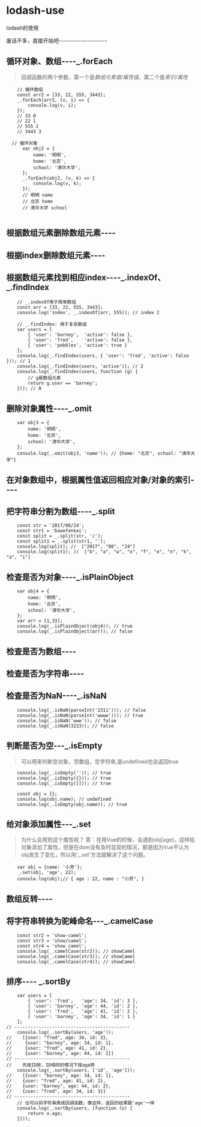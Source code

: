 # lodash-use
lodash的使用

废话不多，直接开始吧--------------------

## 循环对象、数组----_.forEach
> 回调函数的两个参数，第一个是*数组元素值/属性值*，第二个是*索引/属性*
```angularjs
    // 循环数组
    const arr2 = [33, 22, 555, 3443];
    _.forEach(arr2, (v, i) => {
        console.log(v, i);
    });
    // 33 0 
    // 22 1 
    // 555 2 
    // 3443 3
```
```angularjs
  // 循环对象
      var obj2 = {
          name: '明明',
          home: '北京',
          school: '清华大学',
      };
      _.forEach(obj2, (v, k) => {
          console.log(v, k);
      });
      // 明明 name 
      // 北京 home 
      // 清华大学 school
  
```

## 根据数组元素删除数组元素----

## 根据index删除数组元素----

## 根据数组元素找到相应index----_.indexOf、 _.findIndex
```angularjs
    // _.indexOf用于简单数组
    const arr = [33, 22, 555, 3443];
    console.log('index', _.indexOf(arr, 555)); // index 2
```
```angularjs
    // _.findIndex: 用于复杂数组
    var users = [
        { 'user': 'barney',  'active': false },
        { 'user': 'fred',    'active': false },
        { 'user': 'pebbles', 'active': true }
    ];
    console.log(_.findIndex(users, { 'user': 'fred', 'active': false })); // 1
    console.log(_.findIndex(users, 'active')); // 2
    console.log(_.findIndex(users, function (g) {
        // g是数组元素
        return g.user == 'barney';
    })); // 0
```

## 删除对象属性----_.omit
```angularjs
    var obj3 = {
        name: '明明',
        home: '北京',
        school: '清华大学',
    };
    console.log(_.omit(obj3, 'name')); // {home: "北京", school: "清华大学"}
```

## 在对象数组中，根据属性值返回相应对象/对象的索引----

## 把字符串分割为数组----_.split
```angularjs
    const str = '2017/08/24';
    const str1 = 'bawofenkai';
    const split = _.split(str, '/');
    const split1 = _.split(str1, '');
    console.log(split); //  ["2017", "08", "24"]
    console.log(split1); //  ["b", "a", "w", "o", "f", "e", "n", "k", "a", "i"]
```
## 检查是否为对象----_.isPlainObject
```angularjs
    var obj4 = {
        name: '明明',
        home: '北京',
        school: '清华大学',
    };
    var arr = [1,33];
    console.log(_.isPlainObject(obj4)); // true
    console.log(_.isPlainObject(arr)); // false
```

## 检查是否为数组----

## 检查是否为字符串----

## 检查是否为NaN----_.isNaN
```angularjs
    console.log(_.isNaN(parseInt('2311'))); // false
    console.log(_.isNaN(parseInt('wwww'))); // true
    console.log(_.isNaN('www')); // false
    console.log(_.isNaN(3223)); // false
```

## 判断是否为空---_.isEmpty
> 可以用来判断空对象，空数组，空字符串,是undefined也会返回true
```angularjs
    console.log(_.isEmpty('')); // true
    console.log(_.isEmpty({})); // true
    console.log(_.isEmpty([])); // true
    
    const obj = {};
    console.log(obj.name); // undefined
    console.log(_.isEmpty(obj.name)); // true
```

## 给对象添加属性---_.set
> 为什么会用到这个属性呢？ 答：在用Vue的时候，会遇到obj[age]，这样给对象添加了属性，但是在dom没有及时显现的情况，那是因为Vue不认为obj发生了变化，所以用'_.set'方法就解决了这个问题。
```angularjs
    var obj = {name: '小芳'};
    _.set(obj, 'age', 22);
    console.log(obj);// { age : 22, name : "小芳", }
```
## 数组反转----

## 将字符串转换为驼峰命名---_.camelCase
```angularjs
    const str2 = 'show-camel';
    const str3 = 'show/camel';
    const str4 = 'show camel';
    console.log(_.camelCase(str2)); // showCamel
    console.log(_.camelCase(str3)); // showCamel
    console.log(_.camelCase(str4)); // showCamel
```

## 排序---- _.sortBy
```angularjs
    var users = [
        { 'user': 'fred',   'age': 34, 'id': 3 },
        { 'user': 'barney', 'age': 44, 'id': 2 },
        { 'user': 'fred',   'age': 41, 'id': 2 },
        { 'user': 'barney', 'age': 34, 'id': 1 }
    ];
// -------------------------------------------
    console.log(_.sortBy(users, 'age'));
//    [{user: "fred", age: 34, id: 3},
//     {user: "barney", age: 34, id: 1},
//     {user: "fred", age: 41, id: 2},
//     {user: "barney", age: 44, id: 2}]
// -------------------------------------------
//    先按ID排，ID相同的情况下按age排
    console.log(_.sortBy(users, ['id', 'age']));
//    [{user: "barney", age: 34, id: 1},
//    {user: "fred", age: 41, id: 2},
//    {user: "barney", age: 44, id: 2},
//    {user: "fred", age: 34, id: 3}]
// -------------------------------------------
    // 也可以将字符串换成回调函数，像这样，返回的结果跟'age'一样
    console.log(_.sortBy(users, [function (o) {
        return o.age;
    }]));
```
